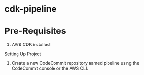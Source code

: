 # cdk-pipeline

# Pre-Requisites
1. AWS CDK installed

Setting Up Project
1. Create a new CodeCommit repository named pipeline using the CodeCommit console or the AWS CLI.
